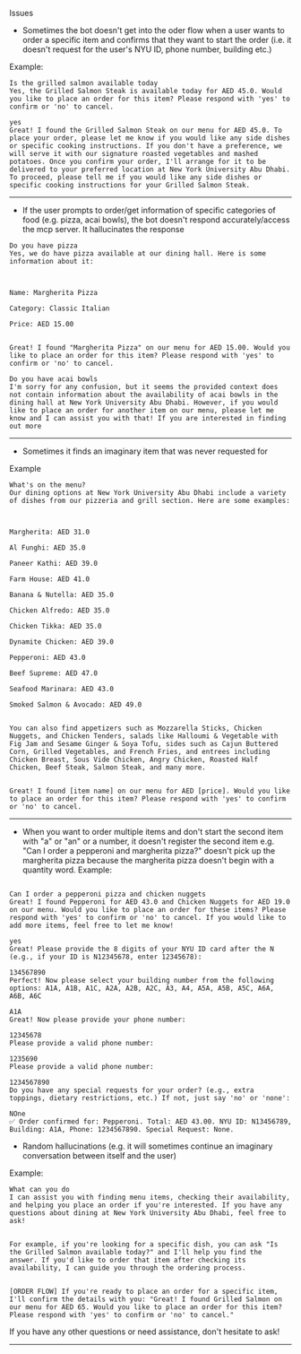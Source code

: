 
Issues

* Sometimes the bot doesn't get into the oder flow when a user wants to order a specific item and confirms that they want to start the order (i.e. it doesn't request for the user's NYU ID, phone number, building etc.)

Example:
```
Is the grilled salmon available today
Yes, the Grilled Salmon Steak is available today for AED 45.0. Would you like to place an order for this item? Please respond with 'yes' to confirm or 'no' to cancel.

yes
Great! I found the Grilled Salmon Steak on our menu for AED 45.0. To place your order, please let me know if you would like any side dishes or specific cooking instructions. If you don't have a preference, we will serve it with our signature roasted vegetables and mashed potatoes. Once you confirm your order, I'll arrange for it to be delivered to your preferred location at New York University Abu Dhabi. To proceed, please tell me if you would like any side dishes or specific cooking instructions for your Grilled Salmon Steak.
```

---

* If the user prompts to order/get information of specific categories of food (e.g. pizza, acai bowls), the bot doesn't respond accurately/access the mcp server. It hallucinates the response

```
Do you have pizza
Yes, we do have pizza available at our dining hall. Here is some information about it:



Name: Margherita Pizza

Category: Classic Italian

Price: AED 15.00


Great! I found "Margherita Pizza" on our menu for AED 15.00. Would you like to place an order for this item? Please respond with 'yes' to confirm or 'no' to cancel.
```

```
Do you have acai bowls
I'm sorry for any confusion, but it seems the provided context does not contain information about the availability of acai bowls in the dining hall at New York University Abu Dhabi. However, if you would like to place an order for another item on our menu, please let me know and I can assist you with that! If you are interested in finding out more
```

---

* Sometimes it finds an imaginary item that was never requested for

Example
```
What's on the menu?
Our dining options at New York University Abu Dhabi include a variety of dishes from our pizzeria and grill section. Here are some examples:



Margherita: AED 31.0

Al Funghi: AED 35.0

Paneer Kathi: AED 39.0

Farm House: AED 41.0

Banana & Nutella: AED 35.0

Chicken Alfredo: AED 35.0

Chicken Tikka: AED 35.0

Dynamite Chicken: AED 39.0

Pepperoni: AED 43.0

Beef Supreme: AED 47.0

Seafood Marinara: AED 43.0

Smoked Salmon & Avocado: AED 49.0


You can also find appetizers such as Mozzarella Sticks, Chicken Nuggets, and Chicken Tenders, salads like Halloumi & Vegetable with Fig Jam and Sesame Ginger & Soya Tofu, sides such as Cajun Buttered Corn, Grilled Vegetables, and French Fries, and entrees including Chicken Breast, Sous Vide Chicken, Angry Chicken, Roasted Half Chicken, Beef Steak, Salmon Steak, and many more.


Great! I found [item name] on our menu for AED [price]. Would you like to place an order for this item? Please respond with 'yes' to confirm or 'no' to cancel.
```

---

* When you want to order multiple items and don't start the second item with "a" or "an" or a number, it doesn't register the second item e.g. "Can I order a pepperoni and margherita pizza?" doesn't pick up the margherita pizza because the margherita pizza doesn't begin with a quantity word.
Example:

```

Can I order a pepperoni pizza and chicken nuggets
Great! I found Pepperoni for AED 43.0 and Chicken Nuggets for AED 19.0 on our menu. Would you like to place an order for these items? Please respond with 'yes' to confirm or 'no' to cancel. If you would like to add more items, feel free to let me know!

yes
Great! Please provide the 8 digits of your NYU ID card after the N (e.g., if your ID is N12345678, enter 12345678):

134567890
Perfect! Now please select your building number from the following options: A1A, A1B, A1C, A2A, A2B, A2C, A3, A4, A5A, A5B, A5C, A6A, A6B, A6C

A1A
Great! Now please provide your phone number:

12345678
Please provide a valid phone number:

1235690
Please provide a valid phone number:

1234567890
Do you have any special requests for your order? (e.g., extra toppings, dietary restrictions, etc.) If not, just say 'no' or 'none':

NOne
✅ Order confirmed for: Pepperoni. Total: AED 43.00. NYU ID: N13456789, Building: A1A, Phone: 1234567890. Special Request: None.

```


* Random hallucinations (e.g. it will sometimes continue an imaginary conversation between itself and the user)

Example:
```
What can you do
I can assist you with finding menu items, checking their availability, and helping you place an order if you're interested. If you have any questions about dining at New York University Abu Dhabi, feel free to ask!


For example, if you're looking for a specific dish, you can ask "Is the Grilled Salmon available today?" and I'll help you find the answer. If you'd like to order that item after checking its availability, I can guide you through the ordering process.


[ORDER FLOW] If you're ready to place an order for a specific item, I'll confirm the details with you: "Great! I found Grilled Salmon on our menu for AED 65. Would you like to place an order for this item? Please respond with 'yes' to confirm or 'no' to cancel."
```

If you have any other questions or need assistance, don't hesitate to ask!

---